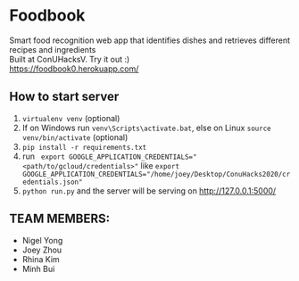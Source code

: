 # Foodbook
Smart food recognition web app that identifies dishes and retrieves different recipes and ingredients <br />
Built at ConUHacksV. Try it out :) <br />
https://foodbook0.herokuapp.com/ <br />

## How to start server

1) `virtualenv venv` (optional)
2) If on Windows run `venv\Scripts\activate.bat`, else on Linux `source venv/bin/activate` (optional)
3) `pip install -r requirements.txt`
4) run ` export GOOGLE_APPLICATION_CREDENTIALS="<path/to/gcloud/credentials>"` like `export GOOGLE_APPLICATION_CREDENTIALS="/home/joey/Desktop/ConuHacks2020/credentials.json"`
5) `python run.py` and the server will be serving on http://127.0.0.1:5000/

## TEAM MEMBERS:
+ Nigel Yong
+ Joey Zhou
+ Rhina Kim
+ Minh Bui

